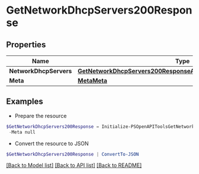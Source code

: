 # GetNetworkDhcpServers200Response
## Properties

Name | Type | Description | Notes
------------ | ------------- | ------------- | -------------
**NetworkDhcpServers** | [**GetNetworkDhcpServers200ResponseAllOfNetworkDhcpServersInner[]**](GetNetworkDhcpServers200ResponseAllOfNetworkDhcpServersInner.md) |  | [optional] 
**Meta** | [**MetaMeta**](MetaMeta.md) |  | [optional] 

## Examples

- Prepare the resource
```powershell
$GetNetworkDhcpServers200Response = Initialize-PSOpenAPIToolsGetNetworkDhcpServers200Response  -NetworkDhcpServers null `
 -Meta null
```

- Convert the resource to JSON
```powershell
$GetNetworkDhcpServers200Response | ConvertTo-JSON
```

[[Back to Model list]](../README.md#documentation-for-models) [[Back to API list]](../README.md#documentation-for-api-endpoints) [[Back to README]](../README.md)

